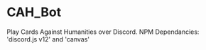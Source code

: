 # CAH_Bot

Play Cards Against Humanities over Discord. NPM Dependancies: 'discord.js v12' and 'canvas'
